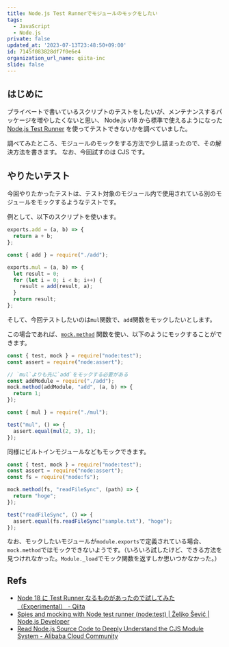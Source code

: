 ```yaml
---
title: Node.js Test Runnerでモジュールのモックをしたい
tags:
  - JavaScript
  - Node.js
private: false
updated_at: '2023-07-13T23:48:50+09:00'
id: 7145f083828df7f0e6e4
organization_url_name: qiita-inc
slide: false
---
```


## はじめに

プライベートで書いているスクリプトのテストをしたいが、メンテナンスするパッケージを増やしたくないと思い、
Node.js v18 から標準で使えるようになった[Node.js Test Runner](https://nodejs.org/api/test.html) を使ってテストできないかを調べていました。

調べてみたところ、モジュールのモックをする方法で少し詰まったので、その解決方法を書きます。
なお、今回試すのは CJS です。

## やりたいテスト

今回やりたかったテストは、テスト対象のモジュール内で使用されている別のモジュールをモックするようなテストです。

例として、以下のスクリプトを使います。

```js:add.js
exports.add = (a, b) => {
  return a + b;
};
```

```js:mul.js
const { add } = require("./add");

exports.mul = (a, b) => {
  let result = 0;
  for (let i = 0; i < b; i++) {
    result = add(result, a);
  }
  return result;
};
```

そして、今回テストしたいのは`mul`関数で、`add`関数をモックしたいとします。

この場合であれば、[`mock.method`](https://nodejs.org/api/test.html#mockmethodobject-methodname-implementation-options) 関数を使い、以下のようにモックすることができます。

```js:mul.test.js
const { test, mock } = require("node:test");
const assert = require("node:assert");

// `mul`よりも先に`add`をモックする必要がある
const addModule = require("./add");
mock.method(addModule, "add", (a, b) => {
  return 1;
});

const { mul } = require("./mul");

test("mul", () => {
  assert.equal(mul(2, 3), 1);
});

```

同様にビルトインモジュールなどもモックできます。

```js:readFileSync.test.js
const { test, mock } = require("node:test");
const assert = require("node:assert");
const fs = require("node:fs");

mock.method(fs, "readFileSync", (path) => {
  return "hoge";
});

test("readFileSync", () => {
  assert.equal(fs.readFileSync("sample.txt"), "hoge");
});
```

なお、モックしたいモジュールが`module.exports`で定義されている場合、`mock.method`ではモックできないようです。（いろいろ試したけど、できる方法を見つけれなかった。`Module._load`でモック関数を返すしか思いつかなかった。）

## Refs

- [Node 18 に Test Runner なるものがあったので試してみた（Experimental） - Qiita](https://qiita.com/ringtail003/items/5fda350bb273bab7e1c9)
- [Spies and mocking with Node test runner (node:test) | Željko Šević | Node.js Developer](https://sevic.dev/notes/spies-mocking-node-test-runner/)
- [Read Node.js Source Code to Deeply Understand the CJS Module System - Alibaba Cloud Community](https://www.alibabacloud.com/blog/read-node-js-source-code-to-deeply-understand-the-cjs-module-system_599765)
